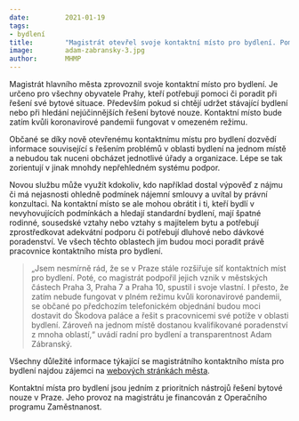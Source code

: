 ```yaml
---
date:         2021-01-19
tags:         
- bydlení
title:        "Magistrát otevřel svoje kontaktní místo pro bydlení. Pomůže občanům s řešením bytové nouze"
image: 	      adam-zabransky-3.jpg
author:       MHMP
---
```


Magistrát hlavního města zprovoznil svoje kontaktní místo pro bydlení. Je určeno pro všechny obyvatele Prahy, kteří potřebují pomoci či poradit při řešení své bytové situace. Především pokud si chtějí udržet stávající bydlení nebo při hledání nejúčinnějších řešení bytové nouze. Kontaktní místo bude zatím kvůli koronavirové pandemii fungovat v omezeném režimu.

Občané se díky nově otevřenému kontaktnímu místu pro bydlení dozvědí informace související s řešením problémů v oblasti bydlení na jednom místě a nebudou tak nuceni obcházet jednotlivé úřady a organizace. Lépe se tak zorientují v jinak mnohdy nepřehledném systému podpor.

Novou službu může využít kdokoliv, kdo například dostal výpověď z nájmu či má nejasnosti ohledně podmínek nájemní smlouvy a uvítal by právní konzultaci. Na kontaktní místo se ale mohou obrátit i ti, kteří bydlí v nevyhovujících podmínkách a hledají standardní bydlení, mají špatné rodinné, sousedské vztahy nebo vztahy s majitelem bytu a potřebují zprostředkovat adekvátní podporu či potřebují dluhové nebo dávkové poradenství. Ve všech těchto oblastech jim budou moci poradit právě pracovnice kontaktního místa pro bydlení.

> „Jsem nesmírně rád, že se v Praze stále rozšiřuje síť kontaktních míst pro bydlení. Poté, co magistrát podpořil jejich vznik v městských částech Praha 3, Praha 7 a Praha 10, spustil i svoje vlastní. I přesto, že zatím nebude fungovat v plném režimu kvůli koronavirové pandemii, se občané po předchozím telefonickém objednání budou moci dostavit do Škodova paláce a řešit s pracovnicemi své potíže v oblasti bydlení. Zároveň na jednom místě dostanou kvalifikované poradenství z mnoha oblastí,“ uvádí radní pro bydlení a transparentnost Adam Zábranský.

Všechny důležité informace týkající se magistrátního kontaktního místa pro bydlení najdou zájemci na [webových stránkách města](https://www.praha.eu/jnp/cz/o_meste/zivot_v_praze/bydleni/kontakty/kontaktni_misto_pro_bydleni_pri.html). 

Kontaktní místa pro bydlení jsou jedním z prioritních nástrojů řešení bytové nouze v Praze. Jeho provoz na magistrátu je financován z Operačního programu Zaměstnanost. 
